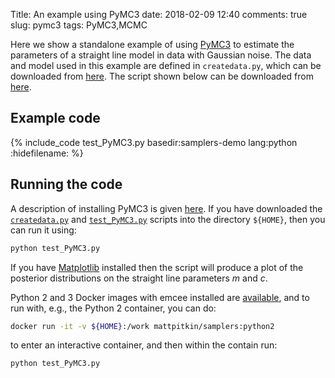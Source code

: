 Title: An example using PyMC3
date: 2018-02-09 12:40
comments: true
slug: pymc3
tags: PyMC3,MCMC

<!-- PELICAN_BEGIN_SUMMARY -->
Here we show a standalone example of using [PyMC3](http://docs.pymc.io/) to
estimate the parameters of a straight line model in data with Gaussian noise. The
data and model used in this example are defined in `createdata.py`, which can be downloaded
from [here](http://mattpitkin.github.io/samplers-demo/downloads/code/createdata.py). The
script shown below can be downloaded from [here](http://mattpitkin.github.io/samplers-demo/downloads/code/test_PyMC3.py).
<!-- PELICAN_END_SUMMARY -->

## Example code

{% include_code test_PyMC3.py basedir:samplers-demo lang:python :hidefilename: %}

## Running the code

A description of installing PyMC3 is given [here](http://mattpitkin.github.io/samplers-demo/pages/samplers-samplers-everywhere/#PyMC3). If you have downloaded the [`createdata.py`](http://mattpitkin.github.io/samplers-demo/downloads/code/createdata.py) and [`test_PyMC3.py`](http://mattpitkin.github.io/samplers-demo/downloads/code/test_emcee.py) scripts into the directory `${HOME}`, then you can run it using:

```bash
python test_PyMC3.py
```

If you have [Matplotlib](https://matplotlib.org/) installed then the script will produce a plot of the posterior distributions
on the straight line parameters $m$ and $c$.

Python 2 and 3 Docker images with emcee installed are [available](https://hub.docker.com/r/mattpitkin/samplers/tags/), and to run with, e.g., the Python 2 container, you can do:

```bash
docker run -it -v ${HOME}:/work mattpitkin/samplers:python2
```

to enter an interactive container, and then within the contain run:

```bash
python test_PyMC3.py
```

